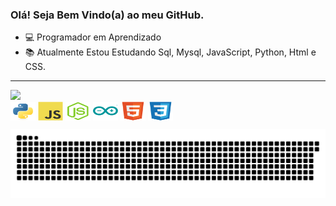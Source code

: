 ### Olá! Seja Bem Vindo(a) ao meu GitHub.

- 💻 Programador em Aprendizado
- 📚 Atualmente Estou Estudando Sql, Mysql, JavaScript, Python, Html e CSS.

<hr>

<picture>
<source
  srcset="https://github-readme-stats.vercel.app/api?username=Tigasexe&show_icons=true&theme=tokyonight"
  media="(prefers-color-scheme: dark)"
/>
<source
  srcset="https://github-readme-stats.vercel.app/api?username=Tigasexe&show_icons=true"
  media="(prefers-color-scheme: light), (prefers-color-scheme: no-preference)"
/>
  <img src="https://github-readme-stats.vercel.app/api?username=Tigasexe&show_icons=true" />
</picture>

<div>
  <img align="center" alt="Tigas-Python" height="30" width="40" src="https://raw.githubusercontent.com/devicons/devicon/master/icons/python/python-original.svg">
  <img align="center" alt="Tigas-JS" height="30" width="40" src="https://raw.githubusercontent.com/devicons/devicon/master/icons/javascript/javascript-original.svg">
  <img align="center" alt="Tigas-JS" height="30" width="40" src="https://raw.githubusercontent.com/devicons/devicon/master/icons/nodejs/nodejs-original.svg">
  <img align="center" alt="Tigas-JS" height="30" width="40" src="https://raw.githubusercontent.com/devicons/devicon/master/icons/arduino/arduino-original.svg">
  <img align="center" alt="Tigas-HTML" height="30" width="40" src="https://raw.githubusercontent.com/devicons/devicon/master/icons/html5/html5-original.svg">
  <img align="center" alt="Tigas-CSS" height="30" width="40" src="https://raw.githubusercontent.com/devicons/devicon/master/icons/css3/css3-original.svg">
</div>

![Snake animation](https://github.com/thidoa/thidoa/blob/output/github-contribution-grid-snake.svg)
